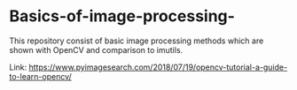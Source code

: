 # Basics-of-image-processing-
This repository consist of basic image processing methods which are shown with OpenCV and comparison to imutils.

Link: https://www.pyimagesearch.com/2018/07/19/opencv-tutorial-a-guide-to-learn-opencv/
